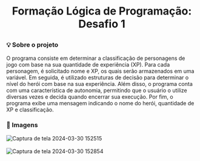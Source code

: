 # <p align="center">Formação Lógica de Programação: Desafio 1</p>

### 💡 Sobre o projeto
O programa consiste em determinar a classificação de personagens de jogo com base na sua quantidade de experiência (XP). Para cada personagem, é solicitado nome e XP, os quais serão armazenados em uma variável. Em seguida, é utilizado estruturas de decisão para determinar o nível do herói com base na sua experiência. Além disso, o programa conta com uma característica de autonomia, permitindo que o usuário o utilize diversas vezes e decida quando encerrar sua execução. Por fim, o programa exibe uma mensagem indicando o nome do herói, quantidade de XP e classificação.

### 📱 Imagens
![Captura de tela 2024-03-30 152515](https://github.com/gabriellydasi/Classificador_Heroi/assets/108135153/349977c1-fd2b-4d83-9b8e-01bc34cdf5de) 
<br> <!-- quebra de linha -->
<br> <!-- quebra de linha -->
![Captura de tela 2024-03-30 152854](https://github.com/gabriellydasi/Classificador_Heroi/assets/108135153/1f9643d9-5a67-43b8-9933-390273caf79d)
